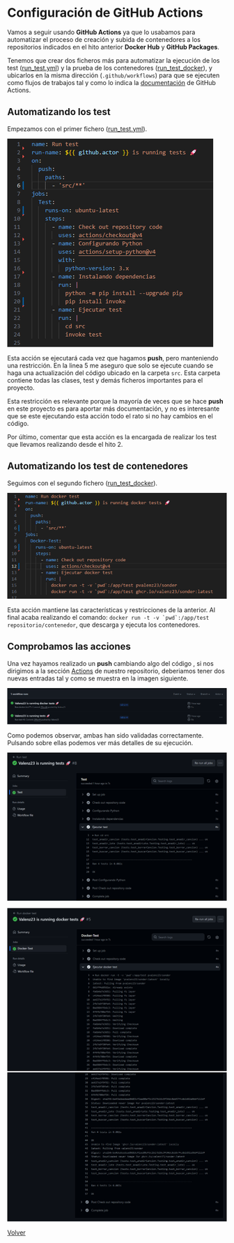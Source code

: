 # Configuración de GitHub Actions

Vamos a seguir usando **GitHub Actions** ya que lo usabamos para automatizar el proceso de creación y subida de contenedores a los repositorios indicados en el hito anterior **Docker Hub** y **GitHub Packages**.

Tenemos que crear dos ficheros más para automatizar la ejecución de los test ([run_test.yml](../../.github/workflows/run_test.yml)) y la prueba de los contenedores ([run_test_docker](../../.github/workflows/run_test_docker.yml)), y ubicarlos en la misma dirección (`.github/workflows`) para que se ejecuten como flujos de trabajos tal y como lo indica la [documentación](https://docs.github.com/en/actions/quickstart) de GitHub Actions.

## Automatizando los test

Empezamos con el primer fichero ([run_test.yml](../../.github/workflows/run_test.yml)).

![test 1](img/runtest1.png)

Esta acción se ejecutará cada vez que hagamos **push**, pero manteniendo una restricción. En la linea 5 me aseguro que solo se ejecute cuando se haga una actualización del código ubicado en la carpeta `src`. Esta carpeta contiene todas las clases, test y demás ficheros importantes para el proyecto.

Esta restricción es relevante porque la mayoría de veces que se hace **push** en este proyecto es para aportar más documentación, y no es interesante que se este ejecutando esta acción todo el rato si no hay cambios en el código.

Por último, comentar que esta acción es la encargada de realizar los test que llevamos realizando desde el hito 2.

## Automatizando los test de contenedores

Seguimos con el segundo fichero ([run_test_docker](../../.github/workflows/run_test_docker.yml)).

![test 2](img/runtest2.png)

Esta acción mantiene las características y restricciones de la anterior. Al final acaba realizando el comando: ``docker run -t -v `pwd`:/app/test repositorio/contenedor``, que descarga y ejecuta los contenedores.

## Comprobamos las acciones

Una vez hayamos realizado un **push** cambiando algo del código , si nos dirigimos a la sección [Actions](https://github.com/Valenz23/Sonder/actions) de nuestro repositorio, deberiamos tener dos nuevas entradas tal y como se muestra en la imagen siguiente.

![workflows](img/workflow1.png)

Como podemos observar, ambas han sido validadas correctamente. Pulsando sobre ellas podemos ver más detalles de su ejecución.

![workflow 1](img/workflow2.png)

![workflow 2-1](img/workflow3-1.png)
![workflow 2-2](img/workflow3-2.png)

[Volver](README.md)
